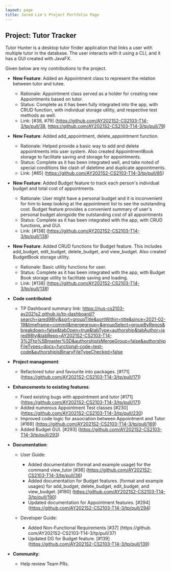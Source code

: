 ```yaml
---
layout: page
title: Jared Lim's Project Portfolio Page
---
```


## Project: Tutor Tracker

Tutor Hunter is a desktop tutor finder application that links a user with multiple
tutor in the database. The user interacts with it using a CLI, and it
has a GUI created with JavaFX.

Given below are my contributions to the project.

* **New Feature**: Added an Appointment class to represent the relation between 
  tutor and tutee. 
  * Rationale: Appointment class served as a holder for creating new Appointments 
  based on tutor.
  * Status: Complete as it has been fully integrated into the app, with CRUD function, 
    with individual storage utility, and respective test methods as well.
  * Link: [#38, #79] (https://github.com/AY2021S2-CS2103-T14-3/tp/pull/38,
    https://github.com/AY2021S2-CS2103-T14-3/tp/pull/79)

* **New Feature**: Added add_appointment, delete_appointment function. 
  * Rationale: Helped provide a basic way to add and delete appointments into user 
    system. Also created AppointmentBook storage to facilitate saving and storage for appointments.
  * Status: Complete as it has been integrated well, and take noted of special 
    conditions like clash of datetime and duplicate appointments.
  * Link: [#85] (https://github.com/AY2021S2-CS2103-T14-3/tp/pull/85)

* **New Feature**: Added Budget feature to track each person's individual budget and 
  total cost of appointments. 
  * Rationale: User might have a personal budget and it is inconvenient for him to 
    keep looking at the appointment list to see the outstanding cost. Budget feature 
    provides a convenient summary of user's personal budget alongside the 
    outstanding cost of all appointments
  * Status: Complete as it has been integrated with the app, with CRUD functions, 
    and GUI.
  * Link: [#138] (https://github.com/AY2021S2-CS2103-T14-3/tp/pull/138)

* **New Feature**: Added CRUD functions for Budget feature. This includes add_budget, 
  edit_budget, delete_budget, and view_budget. Also created BudgetBook storage utility.
  * Rationale: Basic utility functions for user.
  * Status: Complete as it has been integrated with the app, with Budget Book 
    storage utility to facilitate saving and loading.
  * Link: [#138] (https://github.com/AY2021S2-CS2103-T14-3/tp/pull/138)
  
  
* **Code contributed**:
  * TP Dashboard summary link:
  https://nus-cs2103-ay2021s2.github.io/tp-dashboard/?search=jared98lyj&sort=groupTitle&sortWithin=title&since=2021-02-19&timeframe=commit&mergegroup=&groupSelect=groupByRepos&breakdown=false&tabOpen=true&tabType=authorship&tabAuthor=jared98lyj&tabRepo=AY2021S2-CS2103-T14-3%2Ftp%5Bmaster%5D&authorshipIsMergeGroup=false&authorshipFileTypes=docs~functional-code~test-code&authorshipIsBinaryFileTypeChecked=false

* **Project management**:
  * Refactored tutor and favourite into packages. [#171] (https://github.com/AY2021S2-CS2103-T14-3/tp/pull/171)

* **Enhancements to existing features**:
  * Fixed existing bugs with appointment and tutor [#171] (https://github.com/AY2021S2-CS2103-T14-3/tp/pull/171)
  * Added numerous Appointment Test classes [#230] (https://github.com/AY2021S2-CS2103-T14-3/tp/pull/230)
  * Improved code logic for association between Appointment and Tutor [#169] (https://github.com/AY2021S2-CS2103-T14-3/tp/pull/169)
  * Added Budget GUI. [#293] (https://github.com/AY2021S2-CS2103-T14-3/tp/pull/293)
  
* **Documentation**:
  * User Guide:
    * Added documentation (format and example usage) for the command view_tutor [#36]
      (https://github.com/AY2021S2-CS2103-T14-3/tp/pull/36)
    * Added documentation for Budget features. (format and example usages) for
      add_budget, delete_budget, edit_budget, and view_budget. [#190] (https://github.com/AY2021S2-CS2103-T14-3/tp/pull/190)
    * Updated documentation for Appointment features. [#294] (https://github.com/AY2021S2-CS2103-T14-3/tp/pull/294)

  * Developer Guide:
    * Added Non-Functional Requirements [#37] (https://github.
      com/AY2021S2-CS2103-T14-3/tp/pull/37)
    * Updated DG for Budget feature. [#139] (https://github.com/AY2021S2-CS2103-T14-3/tp/pull/139)

* **Community**:
  * Help review Team PRs.
